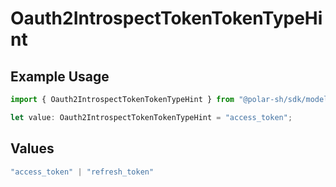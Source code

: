 # Oauth2IntrospectTokenTokenTypeHint

## Example Usage

```typescript
import { Oauth2IntrospectTokenTokenTypeHint } from "@polar-sh/sdk/models/operations";

let value: Oauth2IntrospectTokenTokenTypeHint = "access_token";
```

## Values

```typescript
"access_token" | "refresh_token"
```